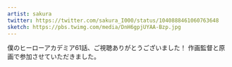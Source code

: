 ```yaml
---
artist: sakura
twitter: https://twitter.com/sakura_I000/status/1040888461060763648
sketch: https://pbs.twimg.com/media/DnH6gpjUYAA-Bzp.jpg
---
```

僕のヒーローアカデミア61話、ご視聴ありがとうございました！
作画監督と原画で参加させていただきました。